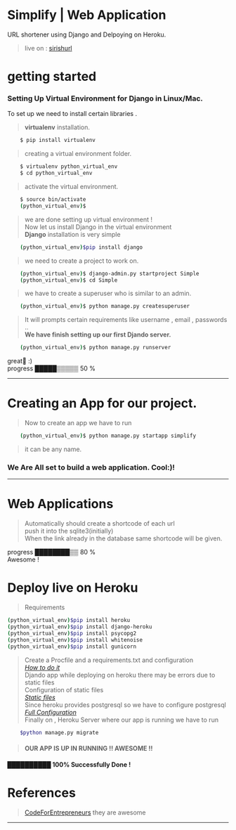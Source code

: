 # Simplify | Web Application

URL shortener using Django and Delpoying on Heroku. <br>
> live on : [sirishurl](sirishurl.herokuapp.com) 
# getting started

### Setting Up Virtual Environment for Django in Linux/Mac.
To set up we need to install certain libraries . 
>  **virtualenv** installation.
```sh
    $ pip install virtualenv 
```
> creating a virtual environment folder.
```sh
    $ virtualenv python_virtual_env
    $ cd python_virtual_env
```
> activate the virtual environment.
```sh
    $ source bin/activate 
    (python_virtual_env)$
```
 >we are done setting up virtual environment ! <br>
 >Now let us install Django in the virtual environment <br>
 > **Django** installation is very simple <br>
``` sh 
    (python_virtual_env)$pip install django 
```
> we need to create a project to work on. 
``` sh 
    (python_virtual_env)$ django-admin.py startproject Simple
    (python_virtual_env)$ cd Simple 
```
> we have to create a superuser who is similar to an admin.
``` sh 
    (python_virtual_env)$ python manage.py createsuperuser 
``` 
> It will prompts certain requirements like username , email , passwords .. <br>
**We have finish setting up our first Djando server.**
```sh
    (python_virtual_env)$ python manage.py runserver
```

great🤟 :)<br>
progress █████▒▒▒▒▒ 50 %

___

# Creating an App for our project.
>Now to create an app we have to run 
```sh
    (python_virtual_env)$ python manage.py startapp simplify 
```
> it can be any name.
### We Are All set to build a web application. Cool:)! 

___
# Web Applications
> Automatically should create a shortcode of each url <br>
> push it into the sqlite3(initially) <br>
> When the link already in the database same shortcode will be given. <br>

progress ████████▒▒ 80 % <br>
Awesome ! <br>

# Deploy live on Heroku
> Requirements 

```sh
(python_virtual_env)$pip install heroku 
(python_virtual_env)$pip install django-heroku
(python_virtual_env)$pip install psycopg2
(python_virtual_env)$pip install whitenoise
(python_virtual_env)$pip install gunicorn
```
> Create a Procfile and a requirements.txt  and configuration <br>
*[How to do it ](https://devcenter.heroku.com/articles/deploying-python)* <br>
> Djando app while deploying on heroku there may be errors due to static files <br>
> Configuration of static files <br>
*[Static files](https://docs.djangoproject.com/en/2.2/howto/static-files/)* <br>
> Since heroku provides postgresql so we have to configure postgresql<br>
*[Full Configuration](https://devcenter.heroku.com/articles/django-app-configuration)* <br>
> Finally on , Heroku Server where our app is running we have to run <br>
```sh
    $python manage.py migrate
```
> #### OUR APP IS UP IN RUNNING !! AWESOME !! <br>
#### ██████████ 100% Successfully Done ! <br>
# References
> [CodeForEntrepreneurs](https://www.codingforentrepreneurs.com) they are awesome
____

